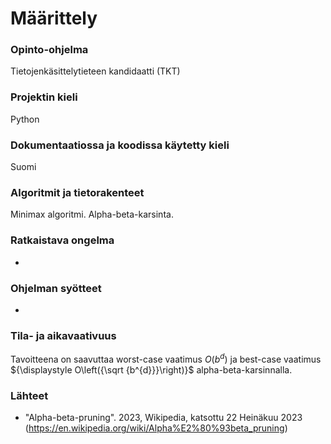 # Määrittely

### Opinto-ohjelma
Tietojenkäsittelytieteen kandidaatti (TKT)

### Projektin kieli
Python

### Dokumentaatiossa ja koodissa käytetty kieli
Suomi

### Algoritmit ja tietorakenteet
Minimax algoritmi. Alpha-beta-karsinta.

### Ratkaistava ongelma
-

### Ohjelman syötteet
-

### Tila- ja aikavaativuus
Tavoitteena on saavuttaa worst-case vaatimus $O(b^d)$ ja best-case vaatimus ${\displaystyle O\left({\sqrt {b^{d}}}\right)}$ alpha-beta-karsinnalla.

### Lähteet
- "Alpha-beta-pruning". 2023, Wikipedia, katsottu 22 Heinäkuu 2023 (https://en.wikipedia.org/wiki/Alpha%E2%80%93beta_pruning)
